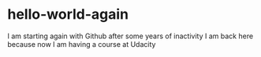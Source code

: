 # hello-world-again
I am starting again with Github after some years of inactivity
I am back here because now I am having a course at Udacity
